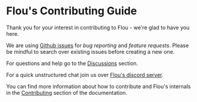 # Flou's Contributing Guide

Thank you for your interest in contributing to Flou - we're glad to have you
here.

We are using [Github issues](https://github.com/flou-ai/flou/issues) for *bug
reporting* and *feature requests*. Please be mindful to search over existing
issues before creating a new one.

For questions and help go to the
[Discussions](https://github.com/flou-ai/flou/discussions) section.

For a quick unstructured chat join us over [Flou's discord
server](https://discord.gg/STB6RRraVr).

You can find more information about how to contribute and Flou's internals in
the [Contributing](docs/docs/documentation/contributing/index.md) section of the
documentation.
